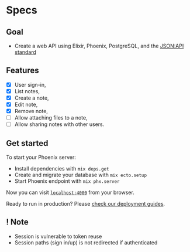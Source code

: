 # Specs

## Goal

- Create a web API using Elixir, Phoenix, PostgreSQL, and the [JSON:API standard](https://jsonapi.org/)

## Features

- [x] User sign-in,
- [x] List notes,
- [x] Create a note,
- [x] Edit note,
- [x] Remove note,
- [ ] Allow attaching files to a note,
- [ ] Allow sharing notes with other users.

## Get started

To start your Phoenix server:

- Install dependencies with `mix deps.get`
- Create and migrate your database with `mix ecto.setup`
- Start Phoenix endpoint with `mix phx.server`

Now you can visit [`localhost:4000`](http://localhost:4000) from your browser.

Ready to run in production? Please [check our deployment guides](https://hexdocs.pm/phoenix/deployment.html).

## ! Note

- Session is vulnerable to token reuse
- Session paths (sign in/up) is not redirected if authenticated